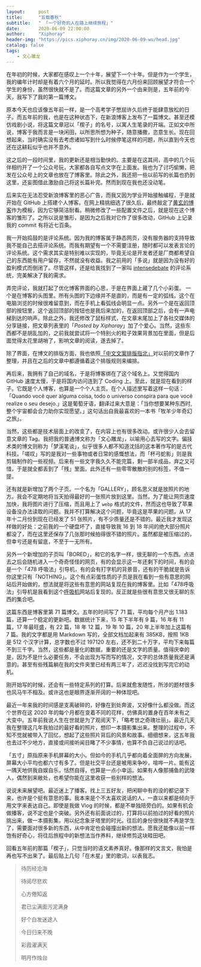 ```yaml
---
layout:     post
title:      "五载春秋"
subtitle:   " 「一个好奇的人在路上继续旅程」" 
date:       2020-06-09 22:00:00
author:     "Xiphoray"
header-img: "https://pics.xiphoray.cn/img/2020-06-09-wu/head.jpg"
catalog: false
tags:     
    - 文心雕龙
---
```


在年初的时候，大家都在感叹上一个十年，展望下一个十年。但是作为一个学生，我的编年计时却是有着六个月的延时。所以我觉得在六月份来回顾展望才符合一个学生的身份，虽然很快就不是了。而这篇文章的另外一个由来则是，五年前的今天，我写下了我的第一篇博文。

原本今天也应该像五年前一样，是一个高考学子憋屈许久后终于能肆意放松的日子。而五年前的我，也是在这种状态下，在新浪博客上发布了一篇博文。甚至还模仿戏剧小说，将这篇文章冠以「楔子」的名号，以寓人生笔录的开端。正如文中所说，博客于我而言是一块闲田，以所思所想为种子，随意播撒，恣意生长。现在回想起来，当时确实没有去考虑诸如写到什么时候停笔这样的问题，所以直到今天也还在这耕耘似乎也并不意外。

这之后的一段时间里，我的更新还是相当勤快的。主要是在这其间，高中的几个玩伴相约开了一个公众号玩，大家都各自写点文字在上面发。我也为了讨巧偷懒，把发在公众号上的文章也放在了博客里。除此之外，我还把一些以前写的长篇也扔到这里，还妄图借此激励自己将这长篇补完。然而到现在我也还没动笔。

后来实在无法忍受新浪博客里的恶心广告，而我又因为学业开始接触编程，于是就开始在 GitHub 上搭建个人博客。在网上精挑细选了很久后，最终敲定了[黄玄的博客](http://huangxuan.me/)作为模板，因为它够简洁耐看。稍微修改了一些配置文件之后，就是现在这个博客的雏形了。之所以说是雏形，是因为之后我对它作了很多改动，GitHub 上记录我的 commit 有将近七百条。

我一开始捣鼓的是评论系统。因为我的博客属于静态网页，没有服务器的支持导致我不能自己去搭评论系统。而我有期望有一个不需要注册，随时都可以发表言论的评论系统。这个需求其实是特别难以实现的，毕竟无论是开发者还是厂商都希望自己的东西能有用户留存，不然就没有收益。我之前用的「多说」就是因为没有好的盈利模式而倒闭了。尽管这样，还是给我找到了一家叫 [intensedebate](https://www.intensedebate.com/) 的评论系统，完美解决了我的需求。

弄完评论，我就打起了优化博客界面的心思，于是在界面上藏了几个小彩蛋。 一个是在博客的头图里。所有头图的下边缘并不是直的，而是有一定的弧线。这个在电脑浏览的时候很难留意到，而在手机上看弧线会明显一点。另外一个是在返回顶部的按钮里，这个返回顶部的按钮也是我后来加的，在返回顶部之后，会有一声电梯到达的响声。除此之外，我还修改了鼠标样式，在文章末尾加上了各社交媒体的分享链接，把文章列表里的「*Posted by Xiphoray*」加了个爱心。当然，这些东西都不是胡乱加的，之前我就尝试将一个特别火的粒子效果背景加在里面，但是后面觉得太花里胡哨了，影响文章的阅读，遂去掉了。

除了界面，在博文的排版方面，我也依照[「中文文案排版指北」](https://sparanoid.com/note/chinese-copywriting-guidelines/)对以前的文章作了整理，并且在之后的文章中都遵循着这个排版规则来编排。

再后来，我拥有了自己的域名，于是将博客绑在了这个域名上。又觉得国内 GitHub 速度太慢，于是将国内访问连到了 Coding 上。至此，就是现在看到的样子。它既是个人博客，也算是一个个人主页。在个人描述里写着这样一句话：「Quando você quer alguma coisa, todo o universo conspira para que você realize o seu desejo.」这是葡萄牙语，翻译过来大意是：「当你想要某种东西时,整个宇宙都会合力助你实现愿望。」这句话出自我最喜欢的一本书「牧羊少年奇幻之旅」。

当然，这些都是技术层面上的改变了，在内容上也有很多改动。或许很少人会去留意文章的 Tag。我把我的普通博文称为「文心雕龙」，以喻用心去写的文字。偏技术类的博文则称为「梦溪笔谈」，似乎很多人都不知道沈括的这本著作写的是古代科技。「嗟叹」写的是我对一些事物或者日常的感慨想法，而「杯弓蛇影」则是我剪辑制作的一些视频。后来有一些文字我久久不能完篇，剩一部半成品，弃之又可惜，于是就全都丢到了「残」里面。此外还有一些零零散散的别的标签，不值一提。

还有就是新增加了两个子页。一个名为「GALLERY」，顾名思义就是放照片的地方。我会不定期地将当天拍得最好的一张照片放到这里。当然，为了能让网页速度加快，我将图片进行了压缩，而且用上了 `webp` 格式的文件，然而这也导致了苹果设备没办法读取的问题。我并不打算解决这个问题，毕竟这是苹果的问题。从 17 年十二月份到现在已经发了 51 张照片，有不少质量还是不错的。最近我才发现这样做的好处：之前我的一个硬盘坏了，直接导致我 16 到 18 年间的绝大部分照片都没了，而在这里还保存了几张那时候拍得很不错的照片。虽然都是被压缩过的，但幸亏还是有留底，不至于一无所有。

另外一个新增加的子页叫「BORED」，和它的名字一样，很无聊的一个东西。点进去之后会随机进入一个奇奇怪怪的网页，有的会显示这一年还剩下的时间，有的会是一个「478 呼吸法」引导机，有的会有打字机的背景音，还有的干脆就是告诉你这里只有「NOTHING」。这个有点彩蛋性质的子页是我在看到一些有意思的网站后开始做的，想法就是将这些有意思的网站复现在我的博客里。比如「478呼吸法」引导机是我看到这个[呼吸机](https://breathemachine.com/)网站后复现的。反正就是些很有意思又很无聊的东西的集合吧。

这篇东西是博客里第 71 篇博文。五年的时间写了 71 篇，平均每个月产出 1.183 篇，还算一个稳定的更新吧。数据统计下来，15 年下半年有 9 篇，16 年有 11 篇，17 年最旺盛，有 22 篇，18 年 12 篇，19 年 10 篇，20 年上半年加上这篇有 7 篇。我的文字都是用 Markdown 写的，全部文档加起来有 385KB，按照 1KB 是 512 个汉字计算，总字数也不过 197120 左右，还不到二十万字，平均下来每篇不到三千字。当然，这些都是量化的数据，重要的还是文字的质量。值得庆幸的是，因为不是什么必要任务，不会出现为写而写的情况，文字的总体质量我还是满意的。甚至有些残篇躺在我的文件夹里已经有两三年了，迟迟没找到写完它的动机。

刚开始写的时候，还会有一些特定系列的打算。后来就愈发随性，所涉的题材很多也风马牛不相及。或许这也是眼界逐渐开阔的一种体现吧。

最近一年来我的时间感是支离破碎的，好像在到处奔波，又好像什么都没做。而这个世界在这 2020 年的每个月都在变着不同的花样，仿佛真的置身在百年未有之大变中。五年前我说人生在世就是为了观阅天下，「略考世之奇瑰壮丽」。最近几天我在整理这几年我拍过的最好看的照片，想印一本摄影集出来。整理的过程中，不知不觉就被带入了回忆，想起了这些照片背后的风景和故事。细细想来，这五年我也去过不少地方，直接或间接听闻目睹了不少事情，也算不负自己说过的话吧。

「五寸」原指原来手机屏幕的大小。但如今的手机几乎都向着全面屏的方向发展，屏幕大小平均也都六寸有多了。但是社交平台还是被用来争吵，喧哗一片。能有这一隅天地供我自娱自乐，恬然自得，也算是一点小幸运。如果有人像那捕鱼的武陵人，偶然到来敝处，也希望你能在这里收获一些别样的想法。

说说未来展望吧。最近迷上了播客。找上三五好友，把闲聊中有的没的都记录下来，也许是个挺有意思的事。我本来是个不太喜欢说话的人，一直以来都是倾向于用文字来表达自己。即使是我做 Vlog 的时候，都是不单独陪旁白的。如果有机会做播客，说不定也是个突破。另外还有前面说过的，打算将以前拍过的好看的照片挑出来，做一本摄影集，用以纪念象牙塔里的时光。往后的身份很快就不再是学生了，需要面对很多新的东西，从中肯定也会碰撞出新的想法。愿我还能像以前一样饱有好奇心，将往后旅程中的新想法当作养料，继续修剪这块畦田吧。

回看五年前的那篇「楔子」，只觉当时的语文素养真好。像那样的文言文，我怕是再也写不出来了。最后贴上几句「在木星」里的歌词，以表我志。



> 待历经沧海
>
> 待阅尽悲欢
>
> 心方倦知返
>
> 君已尘满面污泥满身
>
> 好个白发迷途人
>
> 今日归来不晚
>
> 彩霞濯满天
>
> 明月作烛台



